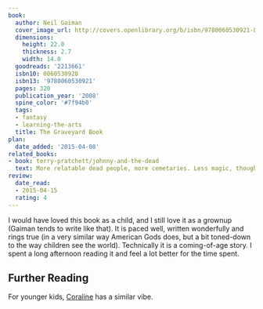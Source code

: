 ```yaml
---
book:
  author: Neil Gaiman
  cover_image_url: http://covers.openlibrary.org/b/isbn/9780060530921-L.jpg
  dimensions:
    height: 22.0
    thickness: 2.7
    width: 14.0
  goodreads: '2213661'
  isbn10: 0060530928
  isbn13: '9780060530921'
  pages: 320
  publication_year: '2008'
  spine_color: '#7f94b0'
  tags:
  - fantasy
  - learning-the-arts
  title: The Graveyard Book
plan:
  date_added: '2015-04-08'
related_books:
- book: terry-pratchett/johnny-and-the-dead
  text: More relatable dead people, more cemetaries. Less magic, though.
review:
  date_read:
  - 2015-04-15
  rating: 4
---
```


I would have loved this book as a child, and I still love it as a grownup (Gaiman tends to write like that). It is paced well, written wonderfully and rings true (in a very similar way American Gods does, but a bit toned-down to the way children see the world). Technically it is a coming-of-age story. I spent a long afternoon reading it and feel a lot better for the time spent.

## Further Reading

For younger kids, [Coraline](https://books.rixx.de/reviews/2003/coraline) has a similar vibe.

